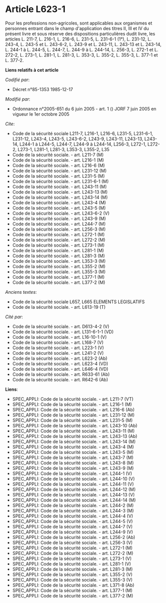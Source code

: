 # Article L623-1

Pour les professions non-agricoles, sont applicables aux organismes et personnes entrant dans le champ d'application des
titres II, III et IV du présent livre et sous réserve des dispositions particulières dudit livre, les articles L. 211-7, L.
216-1, L. 216-6, L. 231-5, L. 231-6-1 (1°), L. 231-12, L. 243-4, L. 243-5 et L. 243-6-2, L. 243-9 et L. 243-11, L. 243-13 et
L. 243-14, L. 244-1 à L. 244-5, L. 244-7, L. 244-9 à L. 244-14, L. 256-3, L. 272-1 et L. 272-2, L. 273-1, L. 281-1, L. 281-3,
L. 353-3, L. 355-2, L. 355-3, L. 377-1 et L. 377-2.

**Liens relatifs à cet article**

_Codifié par_:

  - Décret n°85-1353 1985-12-17

_Modifié par_:

  - Ordonnance n°2005-651 du 6 juin 2005 - art. 1 () JORF 7 juin 2005 en vigueur le 1er octobre 2005

_Cite_:

  - Code de la sécurité sociale L211-7, L216-1, L216-6, L231-5, L231-6-1, L231-12, L243-4, L243-5, L243-6-2, L243-9, L243-11, L243-13, L243-14, L244-1 à L244-5, L244-7, L244-9 à L244-14, L256-3, L272-1, L272-2, L273-1, L281-1, L281-3, L353-3, L355-2, L35
  - Code de la sécurité sociale. - art. L211-7 (M)
  - Code de la sécurité sociale. - art. L216-1 (M)
  - Code de la sécurité sociale. - art. L216-6 (M)
  - Code de la sécurité sociale. - art. L231-12 (M)
  - Code de la sécurité sociale. - art. L231-5 (M)
  - Code de la sécurité sociale. - art. L231-6-1 (M)
  - Code de la sécurité sociale. - art. L243-11 (M)
  - Code de la sécurité sociale. - art. L243-13 (M)
  - Code de la sécurité sociale. - art. L243-14 (M)
  - Code de la sécurité sociale. - art. L243-4 (M)
  - Code de la sécurité sociale. - art. L243-5 (M)
  - Code de la sécurité sociale. - art. L243-6-2 (V)
  - Code de la sécurité sociale. - art. L243-9 (M)
  - Code de la sécurité sociale. - art. L244-7 (M)
  - Code de la sécurité sociale. - art. L256-3 (M)
  - Code de la sécurité sociale. - art. L272-1 (M)
  - Code de la sécurité sociale. - art. L272-2 (M)
  - Code de la sécurité sociale. - art. L273-1 (M)
  - Code de la sécurité sociale. - art. L281-1 (M)
  - Code de la sécurité sociale. - art. L281-3 (M)
  - Code de la sécurité sociale. - art. L353-3 (M)
  - Code de la sécurité sociale. - art. L355-2 (M)
  - Code de la sécurité sociale. - art. L355-3 (M)
  - Code de la sécurité sociale. - art. L377-1 (M)
  - Code de la sécurité sociale. - art. L377-2 (M)

_Anciens textes_:

  - Code de la sécurité sociale L657, L665 ELEMENTS LEGISLATIFS
  - Code de la sécurité sociale. - art. L613-19 (T)

_Cité par_:

  - Code de la sécurité sociale. - art. D613-4-2 (V)
  - Code de la sécurité sociale. - art. L131-6-1-1 (VD)
  - Code de la sécurité sociale. - art. L16-10-1 (V)
  - Code de la sécurité sociale. - art. L168-7 (V)
  - Code de la sécurité sociale. - art. L223-1 (V)
  - Code de la sécurité sociale. - art. L241-2 (V)
  - Code de la sécurité sociale. - art. L623-2 (Ab)
  - Code de la sécurité sociale. - art. L623-4 (VD)
  - Code de la sécurité sociale. - art. L646-4 (VD)
  - Code de la sécurité sociale. - art. R633-61 (Ab)
  - Code de la sécurité sociale. - art. R642-6 (Ab)

**Liens**:

  - SPEC_APPLI: Code de la sécurité sociale. - art. L211-7 (VT)
  - SPEC_APPLI: Code de la sécurité sociale. - art. L216-1 (M)
  - SPEC_APPLI: Code de la sécurité sociale. - art. L216-6 (Ab)
  - SPEC_APPLI: Code de la sécurité sociale. - art. L231-12 (M)
  - SPEC_APPLI: Code de la sécurité sociale. - art. L231-5 (M)
  - SPEC_APPLI: Code de la sécurité sociale. - art. L243-10 (Ab)
  - SPEC_APPLI: Code de la sécurité sociale. - art. L243-11 (M)
  - SPEC_APPLI: Code de la sécurité sociale. - art. L243-13 (Ab)
  - SPEC_APPLI: Code de la sécurité sociale. - art. L243-14 (M)
  - SPEC_APPLI: Code de la sécurité sociale. - art. L243-4 (M)
  - SPEC_APPLI: Code de la sécurité sociale. - art. L243-5 (M)
  - SPEC_APPLI: Code de la sécurité sociale. - art. L243-7 (M)
  - SPEC_APPLI: Code de la sécurité sociale. - art. L243-8 (M)
  - SPEC_APPLI: Code de la sécurité sociale. - art. L243-9 (M)
  - SPEC_APPLI: Code de la sécurité sociale. - art. L244-1 (V)
  - SPEC_APPLI: Code de la sécurité sociale. - art. L244-10 (V)
  - SPEC_APPLI: Code de la sécurité sociale. - art. L244-11 (V)
  - SPEC_APPLI: Code de la sécurité sociale. - art. L244-12 (M)
  - SPEC_APPLI: Code de la sécurité sociale. - art. L244-13 (V)
  - SPEC_APPLI: Code de la sécurité sociale. - art. L244-14 (M)
  - SPEC_APPLI: Code de la sécurité sociale. - art. L244-2 (M)
  - SPEC_APPLI: Code de la sécurité sociale. - art. L244-3 (M)
  - SPEC_APPLI: Code de la sécurité sociale. - art. L244-4 (V)
  - SPEC_APPLI: Code de la sécurité sociale. - art. L244-5 (V)
  - SPEC_APPLI: Code de la sécurité sociale. - art. L244-7 (V)
  - SPEC_APPLI: Code de la sécurité sociale. - art. L244-9 (V)
  - SPEC_APPLI: Code de la sécurité sociale. - art. L256-2 (Ab)
  - SPEC_APPLI: Code de la sécurité sociale. - art. L256-3 (V)
  - SPEC_APPLI: Code de la sécurité sociale. - art. L272-1 (M)
  - SPEC_APPLI: Code de la sécurité sociale. - art. L272-2 (M)
  - SPEC_APPLI: Code de la sécurité sociale. - art. L273-1 (V)
  - SPEC_APPLI: Code de la sécurité sociale. - art. L281-1 (V)
  - SPEC_APPLI: Code de la sécurité sociale. - art. L281-3 (M)
  - SPEC_APPLI: Code de la sécurité sociale. - art. L355-2 (V)
  - SPEC_APPLI: Code de la sécurité sociale. - art. L355-3 (V)
  - SPEC_APPLI: Code de la sécurité sociale. - art. L371-8 (Ab)
  - SPEC_APPLI: Code de la sécurité sociale. - art. L377-1 (M)
  - SPEC_APPLI: Code de la sécurité sociale. - art. L377-2 (M)

